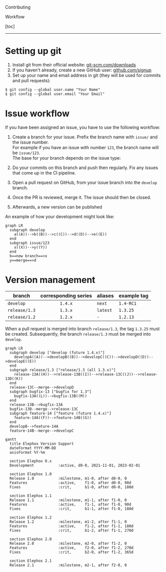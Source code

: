 <section class="hero is-primary">
  <div class="hero-body">
    <p class="title">Contributing</p>
    <p class="subtitle">Workflow</p>
  </div>
</section>

<!---{? set title = "Workflow @ Elephox" }-->

[toc]

---

# Setting up git

1. Install git from their official website: [git-scm.com/downloads](https://git-scm.com/downloads)
2. If you haven't already, create a new GitHub user: [github.com/signup](https://github.com/signup)
3. Set up your name and email address in git (they will be used for commits and pull requests):

```
$ git config --global user.name "Your Name"
$ git config --global user.email "Your Email"
```

# Issue workflow

If you have been assigned an issue, you have to use the following workflow:

1. Create a branch for your issue. Prefix the branch name with `issue/` and the issue number.  
   For example if you have an issue with number `123`, the branch name will be `issue/123`.  
   The base for your branch depends on the issue type:

3. Do your commits on this branch and push then regularly. Fix any issues that come up in the CI pipeline.
4. Open a pull request on GitHub, from your issue branch into the `develop` branch.
5. Once the PR is reviewed, merge it. The issue should then be closed.
6. Afterwards, a new version can be published

An example of how your development might look like:

```mermaid
graph LR
  subgraph develop
    a((A))-->b((B))-->c((C))-->d((D))-->e((E))
  end
  subgraph issue/123
    x((X))-->y((Y))
  end
  b==new branch==>x
  y==merge==>d
```

# Version management

| branch        | corresponding series | aliases  | example tag |
|---------------|:--------------------:|----------|-------------|
| `develop`     |       `1.4.x`        | `next`   | `1.4-RC1`   |
| `release/1.3` |       `1.3.x`        | `latest` | `1.3.25`    |
| `release/1.2` |       `1.2.x`        | `-`      | `1.2.13`    |

When a pull request is merged into branch `release/1.3`, the tag `1.3.25` must be created.
Subsequently, the branch `release/1.3` must be merged into `develop`.

```mermaid
graph LR
  subgraph develop ["develop (future 1.4.x)"]
    developA((A))-->developB((B))-->developC((C))-->developD((D))-->developE((E))
  end
  subgraph release/1.3 ["release/1.3 (all 1.3.x)"]
    release-13A((H))-->release-13B((I))-->release-13C((J))-->release-13D((K))
  end
  release-13C--merge-->developD
  subgraph bugfix-13 ["bugfix for 1.3"]
    bugfix-13A((L))-->bugfix-13B((M))
  end
  release-13B-->bugfix-13A
  bugfix-13B--merge-->release-13C
  subgraph feature-14 ["feature (future 1.4.x)"]
    feature-14A((F))-->feature-14B((G))
  end
  developB-->feature-14A
  feature-14B--merge-->developC
```

```mermaid
gantt
  title Elephox Version Support
  dateFormat YYYY-MM-DD
  axisFormat %Y-%m

  section Elephox 0.x
  Development           :active, d0-0, 2021-11-01, 2023-02-01

  section Elephox 1.0
  Release 1.0           :milestone, m1-0, after d0-0, 0
  Features              :active,    f1-0, after d0-0, 90d
  Fixes                 :crit,      b1-0, after d0-0, 180d

  section Elephox 1.1
  Release 1.1           :milestone, m1-1, after f1-0, 0
  Features              :active,    f1-1, after f1-0, 90d
  Fixes                 :crit,      b1-1, after f1-0, 180d

  section Elephox 1.2
  Release 1.2           :milestone, m1-2, after f1-1, 0
  Features              :active,    f1-2, after f1-1, 180d
  Fixes                 :crit,      b1-2, after f1-1, 270d

  section Elephox 2.0
  Release 2.0           :milestone, m2-0, after f1-2, 0
  Features              :active,    f2-0, after f1-2, 270d
  Fixes                 :crit,      b2-0, after f1-2, 365d

  section Elephox 2.1
  Release 2.1           :milestone, m2-1, after f2-0, 0
```
